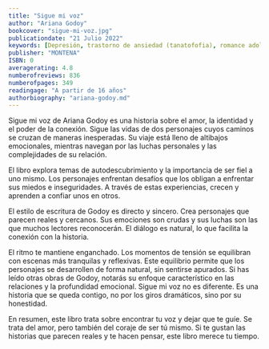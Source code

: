 ```yaml
---
title: "Sigue mi voz"
author: "Ariana Godoy"
bookcover: "sigue-mi-voz.jpg"
publicationdate: "21 Julio 2022"
keywords: [Depresión, trastorno de ansiedad (tanatofofia), romance adolescente, familia]
publisher: "MONTENA"
ISBN: 0
averagerating: 4.8
numberofreviews: 836
numberofpages: 349
readingage: "A partir de 16 años"
authorbiography: "ariana-godoy.md"
---
```


Sigue mi voz de Ariana Godoy es una historia sobre el amor, la identidad y el poder de la conexión. Sigue las vidas de dos personajes cuyos caminos se cruzan de maneras inesperadas. Su viaje está lleno de altibajos emocionales, mientras navegan por las luchas personales y las complejidades de su relación.

El libro explora temas de autodescubrimiento y la importancia de ser fiel a uno mismo. Los personajes enfrentan desafíos que los obligan a enfrentar sus miedos e inseguridades. A través de estas experiencias, crecen y aprenden a confiar unos en otros.

El estilo de escritura de Godoy es directo y sincero. Crea personajes que parecen reales y cercanos. Sus emociones son crudas y sus luchas son las que muchos lectores reconocerán. El diálogo es natural, lo que facilita la conexión con la historia.

El ritmo te mantiene enganchado. Los momentos de tensión se equilibran con escenas más tranquilas y reflexivas. Este equilibrio permite que los personajes se desarrollen de forma natural, sin sentirse apurados.
Si has leído otras obras de Godoy, notarás su enfoque característico en las relaciones y la profundidad emocional. Sigue mi voz no es diferente. Es una historia que se queda contigo, no por los giros dramáticos, sino por su honestidad.

En resumen, este libro trata sobre encontrar tu voz y dejar que te guíe. Se trata del amor, pero también del coraje de ser tú mismo. Si te gustan las historias que parecen reales y te hacen pensar, este libro merece tu tiempo.